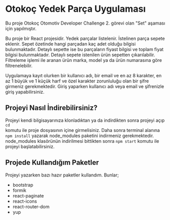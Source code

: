 
# Otokoç Yedek Parça Uygulaması

Bu proje Otokoç Otomotiv Developer Challenge 2. görevi olan "Set" aşaması için yapılmıştır.

Bu proje bir React projesidir. Yedek parçalar listelenir. İstelinen parça sepete eklenir. Sepet
özetinde hangi parçadan kaç adet olduğu bilgisi bulunmaktadır. Detaylı sepette ise bu 
parçaların fiyast bilgisi ve toplam fiyat bilgisi bulunmaktadır. Detaylı sepete istenilen ürün
sepetten çıkarılabilir. Filtreleme işlemi ile aranan ürün marka, model ya da ürün numarasına göre
filtrenelebilir. 

Uygulamaya kayıt olurken bir kullanıcı adı, bir email ve en az 8 karakter, 
en az 1 büyük ve 1 küçük harf ve özel karakter zorunluluğu olan bir şifre girmeniz gerekmektedir.
Giriş yaparken kullanıcı adı veya email ve şifrenizle giriş yapabilirsiniz. 

## Projeyi Nasıl İndirebilirsiniz?
Projeyi kendi bilgisayarınıza klonladıktan ya da indirdikten sonra projeyi açıp ```cd```  
komutu ile proje dosyasının içine girmelisiniz. Daha sonra 
terminal alanına  ```npm install``` yazarak node_modules paketini indirmeniz gerekmektedir.
node_modules klasörünün indirilmesi bittikten sonra ```npm start``` komutu ile projeyi başlatabilirsiniz.

## Projede Kullandığım Paketler
Projeyi yazarken bazı hazır paketler kullandım. Bunlar;

* bootstrap 
* formik 
* react-paginate
* react-icons
* react-router-dom
* yup

